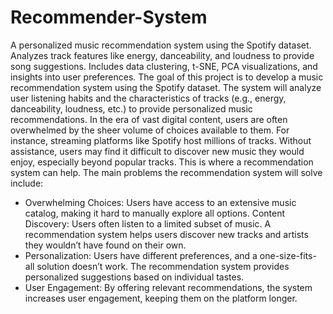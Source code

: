 # Recommender-System
A personalized music recommendation system using the Spotify dataset. Analyzes track features like energy, danceability, and loudness to provide song suggestions. Includes data clustering, t-SNE, PCA visualizations, and insights into user preferences.
The goal of this project is to develop a music recommendation system using the Spotify dataset. The system will analyze user listening habits and the characteristics of tracks (e.g., energy, danceability, loudness, etc.) to provide personalized music recommendations.
In the era of vast digital content, users are often overwhelmed by the sheer volume of choices available to them. For instance, streaming platforms like Spotify host millions of tracks. Without assistance, users may find it difficult to discover new music they would enjoy, especially beyond popular tracks. This is where a recommendation system can help.
The main problems the recommendation system will solve include:
- Overwhelming Choices: Users have access to an extensive music catalog, making it hard to manually explore all options.
Content Discovery: Users often listen to a limited subset of music. A recommendation system helps users discover new tracks and artists they wouldn’t have found on their own.
- Personalization: Users have different preferences, and a one-size-fits-all solution doesn’t work. The recommendation system provides personalized suggestions based on individual tastes.
- User Engagement: By offering relevant recommendations, the system increases user engagement, keeping them on the platform longer.
